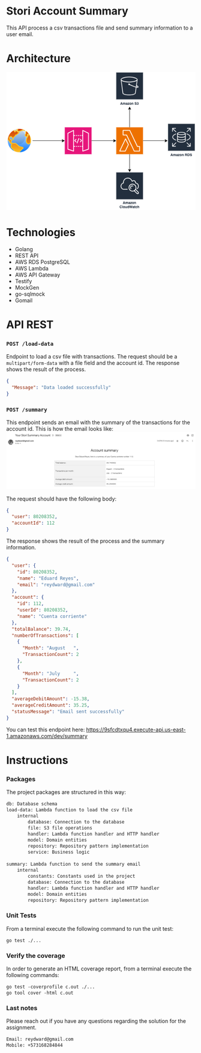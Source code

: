 # Stori Account Summary
This API process a csv transactions file and send summary information to a user email.

# Architecture
![](StoriAccountSummary.png)

# Technologies
- Golang
- REST API
- AWS RDS PostgreSQL
- AWS Lambda
- AWS API Gateway
- Testify
- MockGen
- go-sqlmock
- Gomail

# API REST
### `POST /load-data`
Endpoint to load a csv file with transactions. The request should be a `multipart/form-data` with a file field and the account id. 
The response shows the result of the process.

```json
{
  "Message": "Data loaded successfully"
}
```

### `POST /summary`
This endpoint sends an email with the summary of the transactions for the account id. This is how the email looks like:
![](SummaryEmail.jpeg)

The request should have the following body:
```json
{
  "user": 80208352,
  "accountId": 112
}
```
The response shows the result of the process and the summary information.

```json
{
  "user": {
    "id": 80208352,
    "name": "Eduard Reyes",
    "email": "reydward@gmail.com"
  },
  "account": {
    "id": 112,
    "userId": 80208352,
    "name": "Cuenta corriente"
  },
  "totalBalance": 39.74,
  "numberOfTransactions": [
    {
      "Month": "August   ",
      "TransactionCount": 2
    },
    {
      "Month": "July     ",
      "TransactionCount": 2
    }
  ],
  "averageDebitAmount": -15.38,
  "averageCreditAmount": 35.25,
  "statusMessage": "Email sent successfully"
}
```

You can test this endpoint here: https://9sfcdtxqu4.execute-api.us-east-1.amazonaws.com/dev/summary

# Instructions

### Packages
The project packages are structured in this way:
```
db: Database schema
load-data: Lambda function to load the csv file
    internal
        database: Connection to the database
        file: S3 file operations
        handler: Lambda function handler and HTTP handler
        model: Domain entities
        repository: Repository pattern implementation
        service: Business logic
        
summary: Lambda function to send the summary email
    internal
        constants: Constants used in the project
        database: Connection to the database
        handler: Lambda function handler and HTTP handler
        model: Domain entities
        repository: Repository pattern implementation
```
### Unit Tests
From a terminal execute the following command to run the unit test:
```
go test ./...
```

### Verify the coverage
In order to generate an HTML coverage report, from a terminal execute the following commands:
```
go test -coverprofile c.out ./...
go tool cover -html c.out
```

### Last notes
Please reach out if you have any questions regarding the solution for the assignment.
```
Email: reydward@gmail.com
Mobile: +573168284844
```